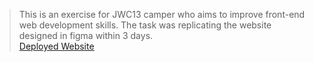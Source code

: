 > This is an exercise for JWC13 camper who aims to improve front-end web development skills. The task was replicating the website designed in figma within 3 days.<br>
[Deployed Website](https://jwc-co.vercel.app/)
